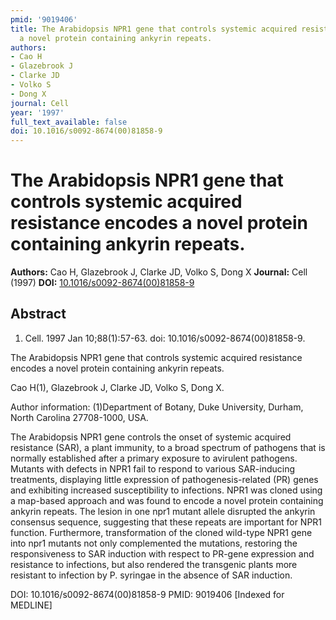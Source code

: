 ```yaml
---
pmid: '9019406'
title: The Arabidopsis NPR1 gene that controls systemic acquired resistance encodes
  a novel protein containing ankyrin repeats.
authors:
- Cao H
- Glazebrook J
- Clarke JD
- Volko S
- Dong X
journal: Cell
year: '1997'
full_text_available: false
doi: 10.1016/s0092-8674(00)81858-9
---
```


# The Arabidopsis NPR1 gene that controls systemic acquired resistance encodes a novel protein containing ankyrin repeats.
**Authors:** Cao H, Glazebrook J, Clarke JD, Volko S, Dong X
**Journal:** Cell (1997)
**DOI:** [10.1016/s0092-8674(00)81858-9](https://doi.org/10.1016/s0092-8674(00)81858-9)

## Abstract

1. Cell. 1997 Jan 10;88(1):57-63. doi: 10.1016/s0092-8674(00)81858-9.

The Arabidopsis NPR1 gene that controls systemic acquired resistance encodes a 
novel protein containing ankyrin repeats.

Cao H(1), Glazebrook J, Clarke JD, Volko S, Dong X.

Author information:
(1)Department of Botany, Duke University, Durham, North Carolina 27708-1000, 
USA.

The Arabidopsis NPR1 gene controls the onset of systemic acquired resistance 
(SAR), a plant immunity, to a broad spectrum of pathogens that is normally 
established after a primary exposure to avirulent pathogens. Mutants with 
defects in NPR1 fail to respond to various SAR-inducing treatments, displaying 
little expression of pathogenesis-related (PR) genes and exhibiting increased 
susceptibility to infections. NPR1 was cloned using a map-based approach and was 
found to encode a novel protein containing ankyrin repeats. The lesion in one 
npr1 mutant allele disrupted the ankyrin consensus sequence, suggesting that 
these repeats are important for NPR1 function. Furthermore, transformation of 
the cloned wild-type NPR1 gene into npr1 mutants not only complemented the 
mutations, restoring the responsiveness to SAR induction with respect to PR-gene 
expression and resistance to infections, but also rendered the transgenic plants 
more resistant to infection by P. syringae in the absence of SAR induction.

DOI: 10.1016/s0092-8674(00)81858-9
PMID: 9019406 [Indexed for MEDLINE]
